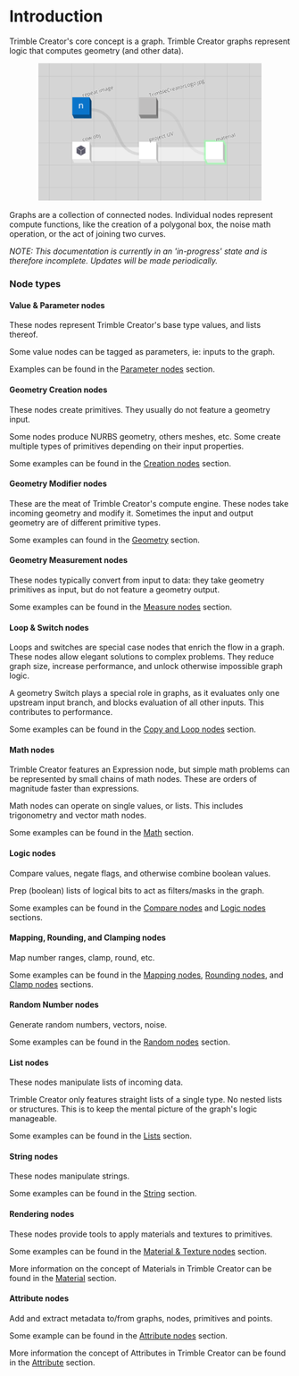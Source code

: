 # Introduction

Trimble Creator's core concept is a graph. Trimble Creator graphs represent logic that computes geometry (and other data).

<p align="center">
  <img width="400" src="concepts\GeneralConcepts\images\CreatorCow.png"/>
</p>

Graphs are a collection of connected nodes. Individual nodes represent compute functions, like the creation of a polygonal box, the noise math operation, or the act of joining two curves.

_NOTE: This documentation is currently in an 'in-progress' state and is therefore incomplete. Updates will be made periodically._


### Node types

#### Value & Parameter nodes

These nodes represent Trimble Creator's base type values, and lists thereof.

Some value nodes can be tagged as parameters, ie: inputs to the graph.

Examples can be found in the [Parameter nodes](nodeSections/parameterSection.md) section.

#### Geometry Creation nodes

These nodes create primitives. They usually do not feature a geometry input.

Some nodes produce NURBS geometry, others meshes, etc. Some create multiple types of primitives depending on their input properties.

Some examples can be found in the [Creation nodes](nodeSections/creationSection.md) section.

#### Geometry Modifier nodes

These are the meat of Trimble Creator's compute engine. These nodes take incoming geometry and modify it. Sometimes the input and output geometry are of different primitive types.

Some examples can found in the [Geometry](nodeSections/geometrySection.md) section.

#### Geometry Measurement nodes

These nodes typically convert from input to data: they take geometry primitives as input, but do not feature a geometry output.

Some examples can be found in the [Measure nodes](nodeSections/measureSection.md) section.

#### Loop & Switch nodes

Loops and switches are special case nodes that enrich the flow in a graph. These nodes allow elegant solutions to complex problems. They reduce graph size, increase performance, and unlock otherwise impossible graph logic.

A geometry Switch plays a special role in graphs, as it evaluates only one upstream input branch, and blocks evaluation of all other inputs. This contributes to performance.

Some examples can be found in the [Copy and Loop nodes](nodeSections/copyAndLoopSection.md) section.

#### Math nodes

Trimble Creator features an Expression node, but simple math problems can be represented by small chains of math nodes. These are orders of magnitude faster than expressions.

Math nodes can operate on single values, or lists. This includes trigonometry and vector math nodes.

Some examples can be found in the [Math](nodeSections/mathSection.md) section.

#### Logic nodes

Compare values, negate flags, and otherwise combine boolean values.

Prep (boolean) lists of logical bits to act as filters/masks in the graph.

Some examples can be found in the [Compare nodes](nodeSections/compareSection.md) and [Logic nodes](nodeSections/logicSection.md) sections.

#### Mapping, Rounding, and Clamping nodes

Map number ranges, clamp, round, etc.

Some examples can be found in the [Mapping nodes](nodeSections/mappingSection.md), [Rounding nodes](nodeSections/roundingSection.md), and [Clamp nodes](nodeSections/clampSection.md) sections.

#### Random Number nodes

Generate random numbers, vectors, noise.

Some examples can be found in the [Random nodes](nodeSections/randomSection.md) section.

#### List nodes

These nodes manipulate lists of incoming data.

Trimble Creator only features straight lists of a single type. No nested lists or structures. This is to keep the mental picture of the graph's logic manageable.

Some examples can be found in the [Lists](nodeSections/listSection2.md) section.

#### String nodes

These nodes manipulate strings.

Some examples can be found in the [String](nodeSections/stringSection.md) section.

#### Rendering nodes

These nodes provide tools to apply materials and textures to primitives.

Some examples can be found in the [Material & Texture nodes](nodeSections/materialTextureSection.md) section.

More information on the concept of Materials in Trimble Creator can be found in the [Material](concepts/GeneralConcepts/material.md) section.

#### Attribute nodes

Add and extract metadata to/from graphs, nodes, primitives and points.

Some example can be found in the [Attribute nodes](nodeSections/attributeSection.md) section.

More information the concept of Attributes in Trimble Creator can be found in the [Attribute](concepts/GeneralConcepts/attribute.md) section.